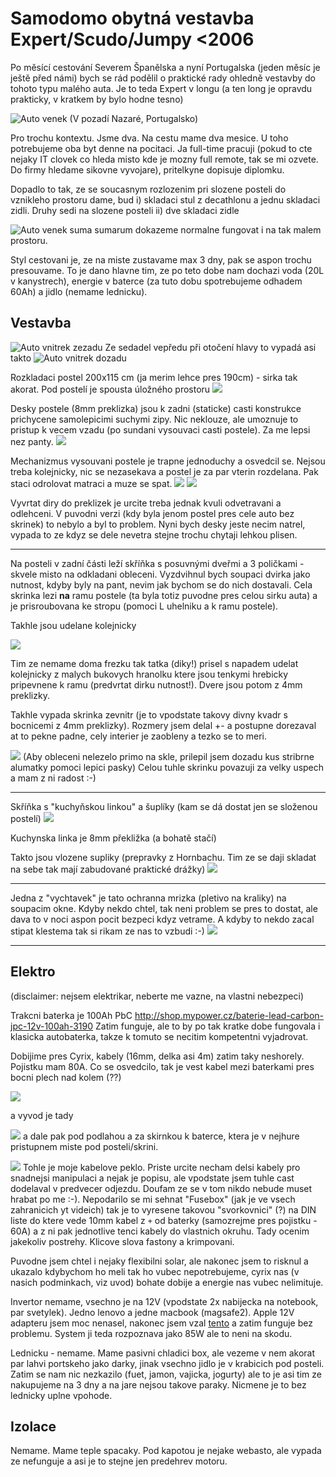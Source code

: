# Samodomo obytná vestavba Expert/Scudo/Jumpy <2006

Po měsící cestování Severem Španělska a nyní Portugalska (jeden měsíc je ještě před námi) bych se rád podělil o praktické rady ohledně vestavby do tohoto typu malého auta. Je to teda Expert v longu (a ten long je opravdu prakticky, v kratkem by bylo hodne tesno)

![Auto venek](./img/uvod_u_nazarre.jpg)
(V pozadí Nazaré, Portugalsko)

Pro trochu kontextu. Jsme dva. Na cestu mame dva mesice. U toho potrebujeme oba byt denne na pocitaci. Ja full-time pracuji (pokud to cte nejaky IT clovek co hleda misto kde je mozny full remote, tak se mi ozvete. Do firmy hledame sikovne vyvojare), pritelkyne dopisuje diplomku.

Dopadlo to tak, ze se soucasnym rozlozenim pri slozene posteli do vznikleho prostoru dame, bud
i) skladaci stul z decathlonu a jednu skladaci zidli. Druhy sedi na slozene posteli
ii) dve skladaci zidle

![Auto venek](./img/pracovni_prostor.jpg)
suma sumarum dokazeme normalne fungovat i na tak malem prostoru.

Styl cestovani je, ze na miste zustavame max 3 dny, pak se aspon trochu presouvame. To je dano hlavne tim, ze po teto dobe nam dochazi voda (20L v kanystrech), energie v baterce (za tuto dobu spotrebujeme odhadem 60Ah) a jidlo (nemame lednicku).


## Vestavba 
![Auto vnitrek zezadu](./img/pohled_zezadu.jpg)
Ze sedadel vepředu při otočení hlavy to vypadá asi takto
![Auto vnitrek dozadu](./img/pohled_dozadu.jpg)


Rozkladaci postel 200x115 cm (ja merim lehce pres 190cm) - sirka tak akorat. Pod postelí je spousta úložného prostoru
![](./img/rozlozena_postel_cela.jpg)

Desky postele  (8mm preklizka) jsou k zadni (staticke) casti konstrukce prichycene samolepicimi suchymi zipy. Nic neklouze, ale umoznuje to pristup k vecem vzadu (po sundani vysouvaci casti postele). Za me lepsi nez panty.
![](./img/postel_rozlozena.jpg)

Mechanizmus vysouvani postele je trapne jednoduchy a osvedcil se. Nejsou treba kolejnicky, nic se nezasekava a postel je za par vterin rozdelana. Pak staci odrolovat matraci a muze se spat.
![](./img/predni_dil_postele.jpg)
![](./img/slozena_postel.jpg)

Vyvrtat diry do preklizek je urcite treba jednak kvuli odvetravani a odlehceni. V puvodni verzi (kdy  byla jenom postel pres cele auto bez skrinek) to nebylo a byl to problem. Nyni bych desky jeste necim natrel, vypada to ze kdyz se dele nevetra stejne trochu chytaji lehkou plisen.

---
Na posteli v zadní části leží skříňka s posuvnými dveřmi a 3 poličkami - 
skvele misto na odkladani obleceni. Vyzdvihnul bych soupaci dvirka jako nutnost, kdyby byly na pant, nevim jak bychom se do nich dostavali. Cela skrinka lezi **na** ramu postele (ta byla totiz puvodne pres celou sirku auta) a je prisroubovana ke stropu (pomoci L uhelniku a k ramu postele).

Takhle jsou udelane kolejnicky

![](./img/detail_kolejnicka.jpg)

Tim ze nemame doma frezku tak tatka (diky!) prisel s napadem udelat kolejnicky z malych bukovych hranolku ktere jsou tenkymi hrebicky pripevnene k ramu (predvrtat dirku nutnost!). Dvere jsou potom z 4mm preklizky.

Takhle vypada skrinka zevnitr (je to vpodstate takovy divny kvadr s bocnicemi z 4mm preklizky). Rozmery jsem delal +- a postupne dorezaval at to pekne padne, cely interier je zaobleny a tezko se to meri.

![](./img/zadni_skrinka_vnitrek_detail.jpg)
(Aby obleceni nelezelo primo na skle, prilepil jsem dozadu kus stribrne alumatky pomoci lepici pasky)
Celou tuhle skrinku povazuji za velky uspech a mam z ni radost :-)

---

 Skříňka s "kuchyňskou linkou" a šuplíky (kam se dá dostat jen se složenou postelí)
![](./img/detail_skrinka.jpg)

Kuchynska linka je 8mm překližka (a bohatě stačí)

Takto jsou vlozene supliky (prepravky z Hornbachu. Tim ze se daji skladat na sebe tak mají zabudované praktické drážky)
![](./img/detail_suplik.jpg)

---

Jedna z "vychtavek" je tato ochranna mrizka (pletivo na kraliky) na soupacim okne. Kdyby nekdo chtel, tak neni problem se pres to dostat, ale dava to v noci aspon pocit bezpeci kdyz vetrame. A kdyby to nekdo zacal stipat klestema tak si rikam ze nas to vzbudi :-)
![](./img/ochranna_mrizka.jpg)


---
## Elektro

(disclaimer: nejsem elektrikar, neberte me vazne, na vlastni nebezpeci)

Trakcni baterka je 100Ah PbC http://shop.mypower.cz/baterie-lead-carbon-jpc-12v-100ah-3190 
Zatim funguje, ale to by po tak kratke dobe fungovala i klasicka autobaterka, takze k tomuto se necitim kompetentni vyjadrovat.

Dobijime pres Cyrix, kabely (16mm, delka asi 4m) zatim taky neshorely. Pojistku mam 80A. Co se osvedcilo, tak je vest kabel mezi baterkami pres bocni plech nad kolem (??)

![](./img/vedeni_kabelu_z_baterky_zepredu.jpg)

a vyvod je tady

![](./img/vedeni_kabelu_z_baterky.jpg) a dale pak pod podlahou a za skirnkou k baterce, ktera je v nejhure pristupnem miste pod posteli/skrini.

![](./img/elektroinstalace.jpg)
Tohle je moje kabelove peklo. Priste urcite necham delsi kabely pro snadnejsi manipulaci a nejak je popisu, ale vpodstate jsem tuhle cast dodelaval v predvecer odjezdu. Doufam ze se v tom nikdo nebude muset hrabat po me :-). Nepodarilo se mi sehnat "Fusebox" (jak je ve vsech zahranicich yt videich) tak je to vyresene takovou "svorkovnici" (?) na DIN liste do ktere vede 10mm kabel z `+` od baterky (samozrejme pres pojistku - 60A) a z ni pak jednotlive tenci kabely do vlastnich okruhu. Tady ocenim jakekoliv postrehy. Klicove slova fastony a krimpovani.

Puvodne jsem chtel i nejaky flexibilni solar, ale nakonec jsem to risknul a ukazalo kdybychom ho meli tak ho vubec nepotrebujeme, cyrix nas (v nasich podminkach, viz uvod) bohate dobije a energie nas vubec nelimituje.

Invertor nemame, vsechno je na 12V (vpodstate 2x nabijecka na notebook, par svetylek). Jedno lenovo a jedne macbook (magsafe2). Apple 12V adapteru jsem moc nenasel, nakonec jsem vzal [tento](https://www.czc.cz/estuff-auto-adapter-microbattery-60w-magsafe-2-car-adapter/230275/produkt) a zatim funguje bez problemu. System ji teda rozpoznava jako 85W ale to neni na skodu.

Lednicku - nemame. Mame pasivni chladici box, ale vezeme v nem akorat par lahvi portskeho jako darky, jinak vsechno jidlo je v krabicich pod posteli. Zatim se nam nic nezkazilo (fuet, jamon, vajicka, jogurty) ale to je asi tim ze nakupujeme na 3 dny a na jare nejsou takove paraky. Nicmene je to bez lednicky uplne vpohode.

## Izolace
Nemame. Mame teple spacaky. Pod kapotou je nejake webasto, ale vypada ze nefunguje a asi je to stejne jen predehrev motoru.
